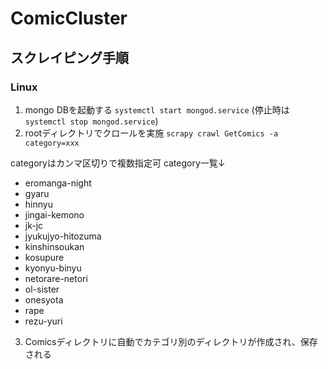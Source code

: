 # ComicCluster

## スクレイピング手順

### Linux

1. mongo DBを起動する
   `systemctl start mongod.service`
   (停止時は`systemctl stop mongod.service`)
2. rootディレクトリでクロールを実施
   `scrapy crawl GetComics -a category=xxx`

categoryはカンマ区切りで複数指定可
category一覧↓

- eromanga-night
- gyaru
- hinnyu
- jingai-kemono
- jk-jc
- jyukujyo-hitozuma
- kinshinsoukan
- kosupure
- kyonyu-binyu
- netorare-netori
- ol-sister
- onesyota
- rape
- rezu-yuri



3. Comicsディレクトリに自動でカテゴリ別のディレクトリが作成され、保存される


